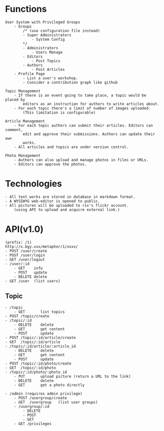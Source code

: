 # Functions
	User System with Privileged Groups
		- Groups
			/* (use configuration file instead)
			- Super Administrators
				- System Config
			*/
			- Administrators
				- Users Manage
			- Editors
				- Post Topics
			- Authors
				- Post Articles
		- Profile Page
			- List a user's workshop.
			- Consider a contribution graph like github

	Topic Management
		- If there is an event going to take place, a topic would be placed by 
			editors as an instruction for authors to write articles about.
		- For each topic there's a limit of number of images uploaded.
			(This limitation is configurable)

	Article Management
		- For each topic authors can submit their articles. Editors can comment,
			edit and approve their submissions. Authors can update their own
			works.
		- All articles and topics are under version control.

	Photo Management
		- Authors can also upload and manage photos in files or URLs.
		- Editors can approve the photos.

# Technologies
	- All text works are stored in database in markdown format.
	- A WYSIWYG web-editor is opened to public.
	- All pictures will be uploaded to rix's flickr account.
		(using API to upload and acquire external link.)

# API(v1.0)
	(prefix: /1)
	http://x.bgy.xxx/metaphor/1/xxxx/
	- POST /user/create
	- POST /user/login
	- GET /user/logout
	- /user/:id
		- GET    info
		- POST   update
		- DELETE delete
	- GET /user  (list users)

## Topic
	- /topic
		- GET		list topics
	- POST /topic/create
	- /topic/:id
		- DELETE 	delete
		- GET		get content
		- POST		update
	- POST /topic/:id/article/create
	- GET  /topic/:id/article
	- /topic/:id/article/:article_id
		- DELETE	delete
		- GET		get content
		- POST		update
	- POST /topic/:id/photo/create
	- GET  /topic/:id/photo
	- /topic/:id/photo/:photo_id
		- PUT		upload picture (return a URL to the link)
		- DELETE	delete
		- GET		get a photo directly

	- /admin (requires admin privilege)
		- POST /usergroup/create
		- GET  /usergroup   (list user groups)
		- /usergroup/:id
			- DELETE
			- POST
			- GET
		- GET /privileges


